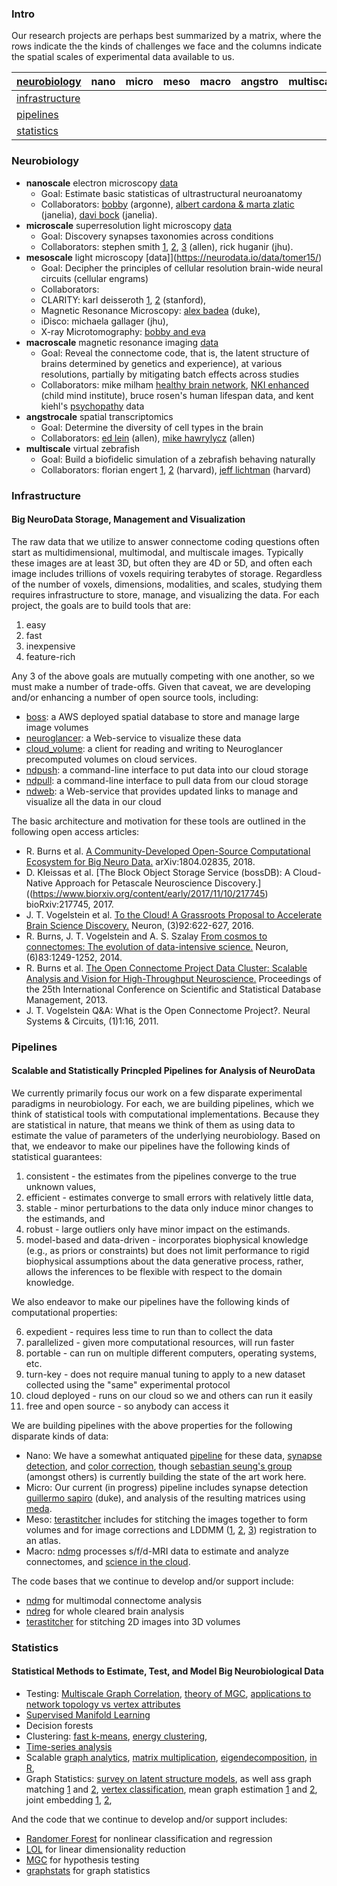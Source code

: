 ### Intro

Our research projects are perhaps best summarized by a matrix,  where the rows indicate the the kinds of challenges we face and the columns indicate the spatial scales of experimental data available to us.



| [neurobiology](#neurobiology) | nano | micro | meso | macro | angstro | multiscale |
| --- | --- | --- | --- | --- | --- | --- |
| [infrastructure](#infrastructure) | | | | | |
| [pipelines](#pipelines) | | | | | |
| [statistics](#statistics) | | | | | |



### Neurobiology


- **nanoscale** electron microscopy [data](https://neurodata.io/data/)
   - Goal: Estimate basic statisticas of ultrastructural neuroanatomy
   - Collaborators:  [bobby](http://www.cell.com/cell/pdfExtended/S0092-8674(15)00824-7) (argonne), [albert cardona & marta zlatic](https://www.nature.com/articles/nature23455) (janelia), [davi bock](https://www.nature.com/articles/nature09802) (janelia).  
- **microscale** superresolution light microscopy [data](https://neurodata.io/project/synaptomes/)
  - Goal: Discovery synapses taxonomies across conditions
  - Collaborators: stephen smith [1](http://www.jneurosci.org/content/35/14/5792.short), [2](https://www.frontiersin.org/articles/10.3389/fnana.2015.00100/full), [3](http://www.cell.com/neuron/abstract/S0896-6273(10)00766-X) (allen), rick huganir (jhu). 
- **mesoscale** light microscopy [data]](https://neurodata.io/data/tomer15/)
  - Goal: Decipher the principles of cellular resolution brain-wide neural circuits (cellular engrams)
  - Collaborators: 
   - CLARITY: karl deisseroth [1](https://www.sciencedirect.com/science/article/pii/S009286741630558X), [2](https://www.sciencedirect.com/science/article/pii/S009286741500851X) (stanford), 
   - Magnetic Resonance Microscopy: [alex badea](https://academic.oup.com/cercor/article/25/11/4628/2367615) (duke), 
   - iDisco: michaela gallager (jhu),
   - X-ray Microtomography: [bobby and eva](http://www.eneuro.org/content/early/2017/09/25/ENEURO.0195-17.2017)
- **macroscale** magnetic resonance imaging [data](https://neurodata.io/project/projectomes/)
  - Goal: Reveal the connectome code, that is, the latent structure of brains determined by genetics and experience), at various resolutions, partially by mitigating batch effects across studies
  - Collaborators: mike milham [healthy brain network](https://www.nature.com/articles/sdata2017181), [NKI enhanced](https://www.frontiersin.org/articles/10.3389/fnins.2012.00152/full) (child mind institute), bruce rosen's human lifespan data, and kent kiehl's [psychopathy](https://onlinelibrary.wiley.com/doi/abs/10.1002/hbm.24028) data
- **angstrocale** spatial transcriptomics
  - Goal: Determine the diversity of cell types in the brain
  - Collaborators: [ed lein](https://www.biorxiv.org/content/early/2018/01/19/239749) (allen), [mike hawrylycz](https://www.biorxiv.org/content/early/2017/12/06/229542) (allen)
- **multiscale** virtual zebrafish
  - Goal: Build a biofidelic simulation of a zebrafish behaving naturally
  - Collaborators: florian engert [1](https://www.nature.com/articles/nature11057), [2](https://www.nature.com/nmeth/journal/v12/n11/abs/nmeth.3581.html) (harvard), [jeff lichtman](https://www.nature.com/articles/nature22356) (harvard)



### Infrastructure
#### Big NeuroData Storage, Management and Visualization

The raw data that we utilize to answer connectome coding questions often start as multidimensional, multimodal, and multiscale images. 
Typically these images are at least 3D, but often they are 4D or 5D, and often each image includes trillions of voxels requiring terabytes of storage. 
Regardless of the number of voxels, dimensions, modalities, and scales, 
studying them requires infrastructure to store, manage, and visualizing the data.
For each project, the goals are to build tools that are:

1. easy 
2. fast
3. inexpensive
4. feature-rich

Any 3 of the above goals are mutually competing with one another, so we must make a number of trade-offs. 
Given that caveat, we are developing and/or enhancing a number of open source tools, including:

- [boss](https://github.com/neurodata/boss): a AWS deployed spatial database to store and manage large image volumes
- [neuroglancer](https://github.com/neurodata/ndviz): a Web-service to visualize these data
- [cloud_volume](https://github.com/seung-lab/cloud-volume): a client for reading and writing to Neuroglancer precomputed volumes on cloud services.
- [ndpush](https://github.com/neurodata/ndpush): a command-line interface to put data into our cloud storage
- [ndpull](https://github.com/neurodata/ndpull): a command-line interface to pull data from our cloud storage
- [ndweb](https://github.com/neurodata/ndwebtools): a Web-service that provides updated links to manage and visualize all the data in our cloud

The basic architecture and motivation for these tools are outlined in the following open access articles:

- R. Burns et al. [A Community-Developed Open-Source Computational Ecosystem for Big Neuro Data.](https://arxiv.org/abs/1804.02835) arXiv:1804.02835, 2018.
- D. Kleissas et al. [The Block Object Storage Service (bossDB): A Cloud-Native Approach for Petascale Neuroscience Discovery.]((https://www.biorxiv.org/content/early/2017/11/10/217745) bioRxiv:217745, 2017.
- J. T. Vogelstein et al. [To the Cloud! A Grassroots Proposal to Accelerate Brain Science Discovery.](http://www.cell.com/neuron/abstract/S0896-6273(16)30783-8) Neuron, (3)92:622-627, 2016.
- R. Burns, J. T. Vogelstein and A. S. Szalay [From cosmos to connectomes: The evolution of data-intensive science.](http://linkinghub.elsevier.com/retrieve/pii/S0896-6273(14)00746-6http://linkinghub.elsevier.com/retrieve/pii/S0896-6273(14)00746-6) Neuron, (6)83:1249-1252, 2014.
- R. Burns et al. [The Open Connectome Project Data Cluster: Scalable Analysis and Vision for High-Throughput Neuroscience.](https://dl.acm.org/citation.cfm?doid=2484838.2484870) Proceedings of the 25th International Conference on Scientific and Statistical Database Management, 2013.
- J. T. Vogelstein Q&A: What is the Open Connectome Project?. Neural Systems & Circuits, (1)1:16, 2011.

### Pipelines
#### Scalable and Statistically Princpled Pipelines for Analysis of NeuroData 

We currently primarily focus our work on a few disparate experimental paradigms in neurobiology.  For each, we are building pipelines, which we think of statistical tools with computational implementations.   Because they are statistical in nature, that means we think of them as using data to estimate the value of parameters of the underlying neurobiology. Based on that, we endeavor to make our pipelines have the following kinds of statistical guarantees:

1. consistent - the estimates from the pipelines converge to the true unknown values,
2. efficient - estimates converge to small errors with relatively little data, 
3. stable -  minor perturbations to the data only induce minor changes to the estimands, and
4. robust - large outliers only have minor impact on the estimands.
5. model-based and data-driven - incorporates biophysical knowledge (e.g., as priors or constraints) but does not limit performance to rigid biophysical assumptions about the data generative process, rather, allows the inferences to be flexible with respect to the domain knowledge.

We also endeavor to make our pipelines have the following kinds of computational properties:

6. expedient - requires less time to run than to collect the data
7. parallelized - given more computational resources, will run faster
8. portable - can run on multiple different computers, operating systems, etc.
9. turn-key - does not require manual tuning to apply to a new dataset collected using the "same" experimental protocol
10. cloud deployed - runs on our cloud so we and others can run it easily
11. free and open source - so anybody can access it 


We are building pipelines with the above properties for the following disparate kinds of data:

  - Nano: We have a somewhat antiquated [pipeline](https://www.frontiersin.org/articles/10.3389/fninf.2015.00020/full) for these data, [synapse detection](https://arxiv.org/abs/1403.3724), and [color correction](https://arxiv.org/abs/1310.0041), though [sebastian seung's group](http://seunglab.org/) (amongst others) is currently building the state of the art work here.      
  - Micro: Our current (in progress) pipeline includes synapse detection [guillermo sapiro](http://journals.plos.org/ploscompbiol/article?id=10.1371/journal.pcbi.1005493) (duke), and analysis of the resulting matrices using [meda](https://github.com/neurodata/meda).
  - Meso: [terastitcher](https://bmcbioinformatics.biomedcentral.com/articles/10.1186/1471-2105-13-316) includes for stitching the images together to form volumes and  for image corrections and LDDMM ([1](https://link.springer.com/chapter/10.1007/978-3-319-66182-7_32), [2](https://arxiv.org/abs/1612.00356), [3](https://arxiv.org/abs/1605.02060)) registration to an atlas.
  - Macro: [ndmg](https://www.biorxiv.org/content/early/2018/04/24/188706) processes s/f/d-MRI data to estimate and analyze connectomes, and [science in the cloud](https://academic.oup.com/gigascience/article/6/5/1/3062833).
  
The code bases that we continue to develop and/or support include:

- [ndmg](https://github.com/neurodata/ndmg) for multimodal connectome analysis
- [ndreg](https://github.com/neurodata/ndreg) for whole cleared brain analysis
- [terastitcher](http://abria.github.io/TeraStitcher/) for stitching 2D images into 3D volumes


 ### Statistics
 #### Statistical Methods to Estimate, Test, and Model Big Neurobiological Data
 
 
- Testing: [Multiscale Graph Correlation](https://arxiv.org/abs/1609.05148), [theory of MGC](https://arxiv.org/abs/1710.09768), [applications to network topology vs vertex attributes](https://arxiv.org/abs/1703.10136)
- [Supervised Manifold Learning](https://arxiv.org/abs/1709.01233)
- Decision forests
- Clustering: [fast k-means](https://arxiv.org/abs/1606.08905), [energy clustering](https://arxiv.org/abs/1710.09859), 
- [Time-series analysis](https://arxiv.org/abs/1509.03927)
- Scalable [graph analytics](https://arxiv.org/abs/1408.0500), [matrix multiplication](https://arxiv.org/abs/1602.02864), [eigendecomposition](https://arxiv.org/abs/1602.01421), [in R](https://arxiv.org/abs/1604.06414), 
- Graph Statistics: [survey on latent structure models](https://arxiv.org/abs/1709.05454), as well ass graph matching [1](https://arxiv.org/abs/1112.5507) and [2](https://arxiv.org/abs/1311.6425), [vertex classification](https://arxiv.org/abs/1311.5954), mean graph estimation [1](https://arxiv.org/abs/1609.01672) and [2](https://arxiv.org/abs/1707.03487), joint embedding [1](https://arxiv.org/abs/1507.08376), [2](https://arxiv.org/abs/1703.03862), 


And the code that we continue to develop and/or support includes:

- [Randomer Forest](https://github.com/neurodata/R-RerF) for nonlinear classification and regression
- [LOL](https://github.com/neurodata/LOL) for linear dimensionality reduction
- [MGC](https://github.com/neurodata/mgc) for hypothesis testing
- [graphstats](https://github.com/neurodata/graphstats) for graph statistics
